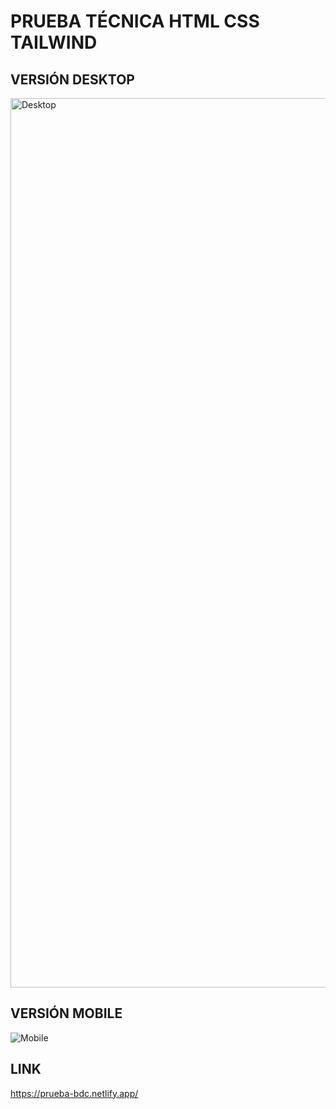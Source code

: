 # PRUEBA TÉCNICA HTML CSS TAILWIND 

## VERSIÓN DESKTOP
<img width="1423" alt="Desktop" src="https://user-images.githubusercontent.com/103002283/230507826-bb3ff572-9659-43f2-8ee6-18129f582eb8.png">

## VERSIÓN MOBILE
![Mobile](https://user-images.githubusercontent.com/103002283/230507841-faca9288-44f8-4c64-b54e-e828fa8bafbf.png)


## LINK 
https://prueba-bdc.netlify.app/
